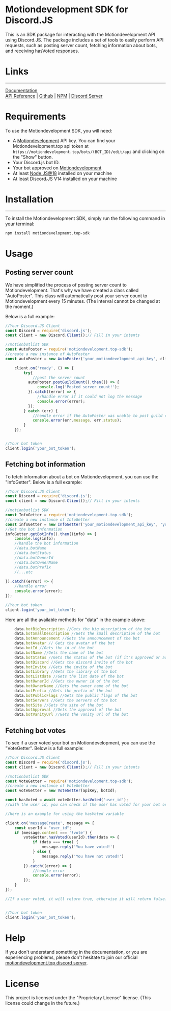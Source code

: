 # Motiondevelopment SDK for Discord.JS

This is an SDK package for interacting with the Motiondevelopment API using Discord.JS. The package includes a set of tools to easily perform API requests, such as posting server count, fetching information about bots, and receiving hasVoted responses.

# Links
***
[Documentation](https://motiondevelopment.top/docs/api/intro)  
[API Reference](https://motiondevelopment.top/docs/api/intro) | [Github](https://github.com/iiAlanii/motiondevelopment.top-sdk) | [NPM](https://www.npmjs.com/package/motiondevelopment.top-sdk) | [Discord Server](https://discord.gg/2Z8Y4Z4)


# Requirements

To use the Motiondevelopment SDK, you will need:
- A [Motiondevelopment](https://motiondevelopment.top/) API key.
  You can find your Motiondevelopment.top api token at `https://motiondevelopment.top/bots/(BOT_ID)/edit/api` and clicking on the "Show" button.
- Your Discord.js bot ID.
- Your bot approved on [Motiondevelopment](https://motiondevelopment.top/)
- At least [Node.JS@18](https://nodejs.org/dist/v18.14.0/node-v18.14.0-x64.msi) installed on your machine
- At least Discord.JS V14 installed on your machine

# Installation
***
To install the Motiondevelopment SDK, simply run the following command in your terminal:
```bash
npm install motiondevelopment.top-sdk
```

# Usage

## Posting server count
We have simplified the process of posting server count to Motiondevelopment. That's why we have created a class called "AutoPoster". This class will automatically post your server count to Motiondevelopment every 15 minutes. (The interval cannot be changed at the moment.)

Below is a full example:
```js
//Your Discord.JS Client
const Discord = require('discord.js');
const client = new Discord.Client();// Fill in your intents

//motionbotlist SDK
const AutoPoster = require('motiondevelopment.top-sdk');
//create a new instance of AutoPoster
const autoPoster = new AutoPoster('your_motiondevelopment_api_key', client);

    client.on('ready', () => {
        try{
            //post the server count
          autoPoster.postGuildCount().then(() => {
              console.log('Posted server count!');
          }).catch((error) => {
              //handle error if it could not log the message
              console.error(error);
          });
        } catch (err) {
            //handle error if the AutoPoster was unable to post guild count.
            console.error(err.message, err.status);
        }
    });


//Your bot token
client.login('your_bot_token');
```
## Fetching bot information

To fetch information about a bot on Motiondevelopment, you can use the "InfoGetter".
Below is a full example:
```js
//Your Discord.JS Client
const Discord = require('discord.js');
const client = new Discord.Client();// Fill in your intents

//motionbotlist SDK
const InfoGetter = require('motiondevelopment.top-sdk');
//create a new instance of InfoGetter
const infoGetter = new InfoGetter('your_motiondevelopment_api_key', 'your_bot_id');
//Get the bot information
infoGetter.getBotInfo().then((info) => {
    console.log(info);
    //handle the bot information
    //data.botName
    //data.botStatus
    //data.botOwnerId
    //data.botOwnerName
    //data.botPrefix
    //...etc
    
}).catch((error) => {
    //handle error
    console.error(error);
});

//Your bot token
client.login('your_bot_token');
```
Here are all the available methods for "data" in the example above:
```js
    data.botBigDescription //Gets the big description of the bot
    data.botSmallDescription //Gets the small description of the bot
    data.botAnnouncement //Gets the announcement of the bot
    data.botAvatar // Gets the avatar of the bot
    data.botId //Gets the id of the bot
    data.botName //Gets the name of the bot
    data.botStatus //Gets the status of the bot (if it's approved or awaiting approval')
    data.botDiscord //Gets the discord invite of the bot
    data.botInvite //Gets the invite of the bot
    data.botLibrary //Gets the library of the bot
    data.botListdate //Gets the list date of the bot
    data.botOwnerId //Gets the owner id of the bot
    data.botOwnerName //Gets the owner name of the bot
    data.botPrefix //Gets the prefix of the bot
    data.botPublicFlags //Gets the public flags of the bot
    data.botServers //Gets the servers of the bot
    data.botSite //Gets the site of the bot
    data.botApproval //Gets the approval of the bot
    data.botVanityUrl //Gets the vanity url of the bot
```
## Fetching bot votes

To see if a user voted your bot on Motiondevelopment, you can use the "VoteGetter".
Below is a full example:
```js
//Your Discord.JS Client
const Discord = require('discord.js');
const client = new Discord.Client();// Fill in your intents

//motionbotlist SDK
const VoteGetter = require('motiondevelopment.top-sdk');
//create a new instance of VoteGetter
const voteGetter = new VoteGetter(apiKey, botId);

const hasVoted = await voteGetter.hasVoted('user_id');
//with the user id, you can check if the user has voted for your bot or not.

//here is an example for using the hasVoted variable

client.on('messageCreate', message => {
    const userId = "user_id";
    if (message.content === '!vote') {
        voteGetter.hasVoted(userId).then(data => {
            if (data === true) {
                message.reply('You have voted!')
            } else {
                message.reply('You have not voted!')
            }
        }).catch((error) => {
            //handle error
            console.error(error);
        });
    }
});

//If a user voted, it will return true, otherwise it will return false.


//Your bot token
client.login('your_bot_token');
```

# Help

If you don't understand something in the documentation, or you are experiencing problems, please don't hesitate to join our official [motiondevelopment.top discord server](https://discord.gg/BB3ZwcVJDA).

# License

This project is licensed under the "Proprietary License" license. (This license could change in the future.)



